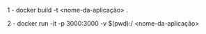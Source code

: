 1 - docker build -t <nome-da-aplicação> .

2 - docker run -it -p 3000:3000 -v $(pwd):/<workdir> <nome-da-aplicação>
